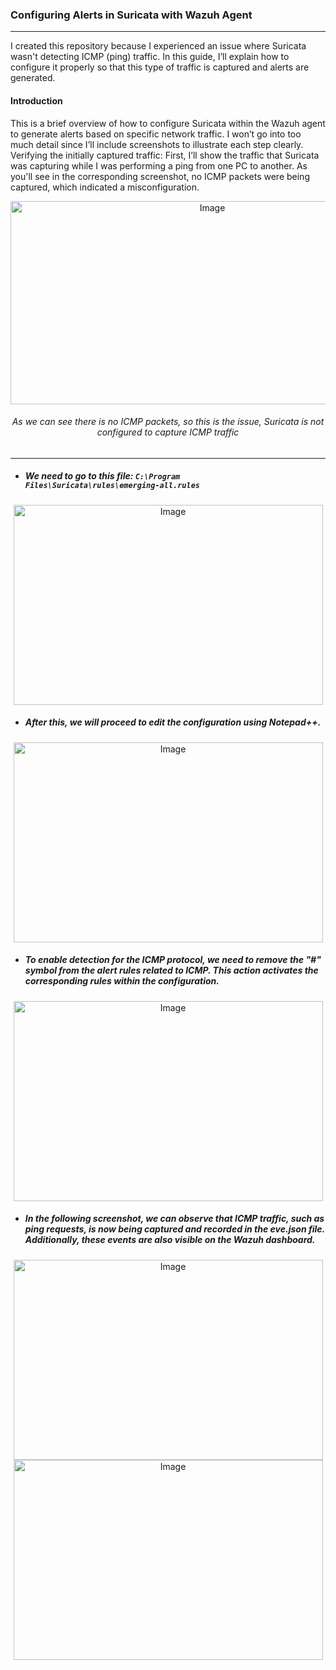 ### Configuring Alerts in Suricata with Wazuh Agent
---
I created this repository because I experienced an issue where Suricata wasn't detecting ICMP (ping) traffic. In this guide, I’ll explain how to configure it properly so that this type of traffic is captured and alerts are generated.
#### Introduction
This is a brief overview of how to configure Suricata within the Wazuh agent to generate alerts based on specific network traffic. I won’t go into too much detail since I’ll include screenshots to illustrate each step clearly.
Verifying the initially captured traffic:
First, I’ll show the traffic that Suricata was capturing while I was performing a ping from one PC to another. As you'll see in the corresponding screenshot, no ICMP packets were being captured, which indicated a misconfiguration.
<div align="center">
  <img width="630" height="325" src="https://github.com/user-attachments/assets/fc659d8e-0e99-4667-9d8a-0d6b6cffcb81" alt="Image" />
  
  <h6>As we can see there is no ICMP packets, so this is the issue, Suricata is not configured to capture ICMP traffic</h6>
</div>

---

* ##### We need to go to this file: <code>C:\Program Files\Suricata\rules\emerging-all.rules</code></p>
<div align="center">
  <img width="495" height="320" src="https://github.com/user-attachments/assets/7943cd62-a5d7-461d-a76e-2799b6fef849" alt="Image" />
</div>

* ##### After this, we will proceed to edit the configuration using Notepad++.
<div align="center">
  <img width="495" height="320" src="https://github.com/user-attachments/assets/fa32cf80-f657-45c4-b4e5-28bb7955c189" alt="Image" />
</div>

* ##### To enable detection for the ICMP protocol, we need to remove the "#" symbol from the alert rules related to ICMP. This action activates the corresponding rules within the configuration.
<div align="center">
  <img width="495" height="320" src="https://github.com/user-attachments/assets/63c74a24-ebfd-41fe-b793-d4aa091497bb" alt="Image" />
</div>

* ##### In the following screenshot, we can observe that ICMP traffic, such as ping requests, is now being captured and recorded in the eve.json file. Additionally, these events are also visible on the Wazuh dashboard.
<div align="center">
  <img width="495" height="320" src="https://github.com/user-attachments/assets/e549c9b1-a7f4-4d6f-ae26-70af66cebdd9" alt="Image" />
  <img width="495" height="320" src="https://github.com/user-attachments/assets/ec418fbe-45d6-4815-888e-baffecc379f1" alt="Image" />
</div>





